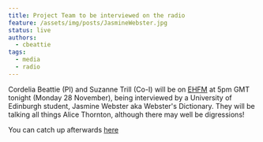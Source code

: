```yaml
---
title: Project Team to be interviewed on the radio
feature: /assets/img/posts/JasmineWebster.jpg
status: live
authors:
  - cbeattie
tags:
  - media
  - radio
---
```


Cordelia Beattie (PI) and Suzanne Trill (Co-I) will be on [EHFM](https://www.ehfm.live/) at 5pm GMT tonight (Monday 28 November), being interviewed by a University of Edinburgh student, Jasmine Webster aka Webster's Dictionary. They will be talking all things Alice Thornton, although there may well be digressions!

You can catch up afterwards [here](https://www.mixcloud.com/jasmine-webster2/entry-16-alice-thornton/)
